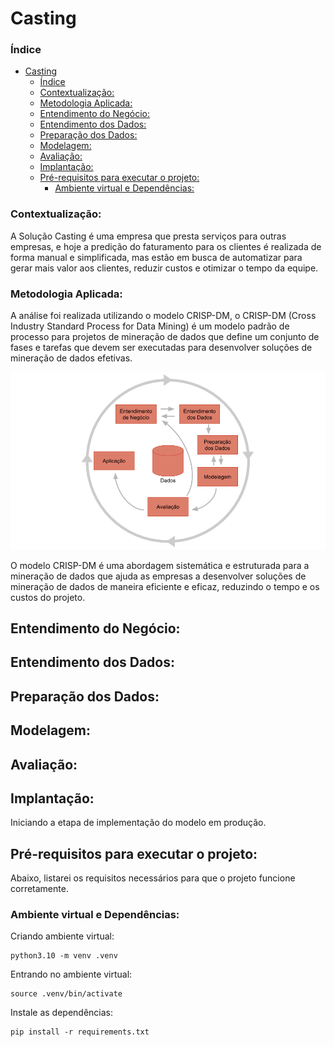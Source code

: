 # Casting
### Índice

- [Casting](#casting)
    - [Índice](#índice)
    - [Contextualização:](#contextualização)
    - [Metodologia Aplicada:](#metodologia-aplicada)
  - [Entendimento do Negócio:](#entendimento-do-negócio)
  - [Entendimento dos Dados:](#entendimento-dos-dados)
  - [Preparação dos Dados:](#preparação-dos-dados)
  - [Modelagem:](#modelagem)
  - [Avaliação:](#avaliação)
  - [Implantação:](#implantação)
  - [Pré-requisitos para executar o projeto:](#pré-requisitos-para-executar-o-projeto)
    - [Ambiente virtual e Dependências:](#ambiente-virtual-e-dependências)


### Contextualização:
A Solução Casting é uma empresa que presta serviços para outras empresas, e hoje a predição do faturamento para os clientes é realizada de forma manual e simplificada, mas estão em busca de automatizar para gerar mais valor aos clientes, reduzir custos e otimizar o tempo da equipe.

### Metodologia Aplicada:
A análise foi realizada utilizando o modelo CRISP-DM, o CRISP-DM (Cross Industry Standard Process for Data Mining) é um modelo padrão de processo para projetos de mineração de dados que define um conjunto de fases e tarefas que devem ser executadas para desenvolver soluções de mineração de dados efetivas.

![CRISP-DM](/img/CRISP-DM.png)

O modelo CRISP-DM é uma abordagem sistemática e estruturada para a mineração de dados que ajuda as empresas a desenvolver soluções de mineração de dados de maneira eficiente e eficaz, reduzindo o tempo e os custos do projeto.

## Entendimento do Negócio:


## Entendimento dos Dados:


## Preparação dos Dados:


## Modelagem:


## Avaliação:


## Implantação:
Iniciando a etapa de implementação do modelo em produção.

## Pré-requisitos para executar o projeto:
Abaixo, listarei os requisitos necessários para que o projeto funcione corretamente.

### Ambiente virtual e Dependências:
Criando ambiente virtual:
```
python3.10 -m venv .venv
```

Entrando no ambiente virtual:
```
source .venv/bin/activate
```

Instale as dependências:
```
pip install -r requirements.txt
```
